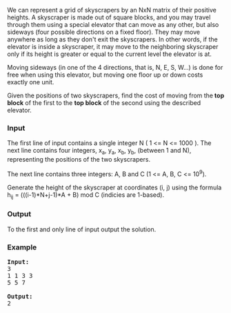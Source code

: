 <p>We can represent a grid of skyscrapers by an NxN matrix of their positive  heights. A skyscraper is made out of square blocks, and you may travel  through them using a special elevator that can move as any other, but  also sideways (four possible directions on a fixed floor). They may move  anywhere as long as they don't exit the skyscrapers. In other words, if  the elevator is inside a skyscraper, it may move to the neighboring  skyscraper only if its height is greater or equal to the current level  the elevator is at.</p>
<p>Moving sideways (in one of the 4 directions, that is, N, E, S, W...) is done for free when using this elevator, but moving one floor up or down costs exactly one unit.</p>
<p>Given  the positions of two skyscrapers, find the cost of moving from the<strong> top  block</strong> of the first to the <strong>top block</strong> of the second using the described  elevator.</p>
<h3>Input</h3>
<p>The first line of input contains a single integer N ( 1 &lt;= N &lt;= 1000 ). The next line contains four integers, x<sub>a</sub>, y<sub>a</sub>, x<sub>b</sub>, y<sub>b</sub>, (between 1 and N), representing the positions of the two skyscrapers.</p>
<p>The next line contains three integers: A, B and C (1 &lt;= A, B, C &lt;= 10<sup>9</sup>).</p>
<p>Generate the height of the skyscraper at coordinates (i, j) using the formula h<sub>ij</sub> = (((i-1)*N+j-1)*A + B) mod C (indicies are 1-based).</p>
<h3>Output</h3>
<p>To the first and only line of input output the solution.</p>
<h3>Example</h3>
<pre><strong>Input:</strong> <br>3<br>1 1 3 3<br>5 5 7<br><br><strong>Output:</strong> <br>2<br></pre>